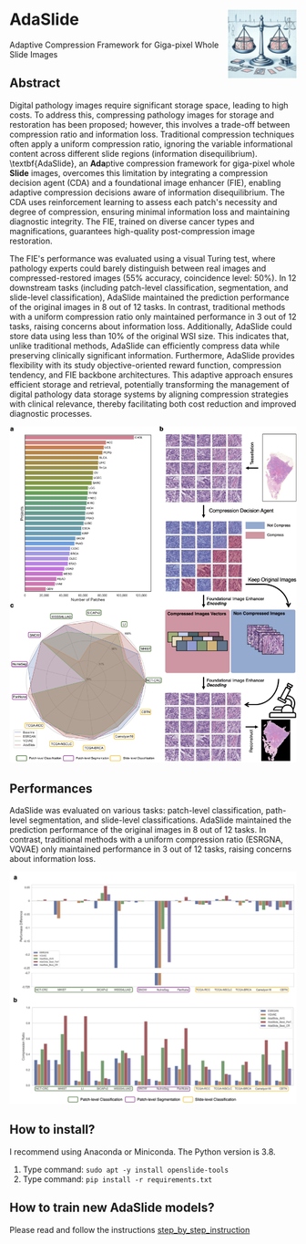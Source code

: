 # AdaSlide <img src="docs/adaslide.jpg" width="120px" align="right" />
Adaptive Compression Framework for Giga-pixel Whole Slide Images

## Abstract
Digital pathology images require significant storage space, leading to high costs. To address this, compressing pathology images for storage and restoration has been proposed; however, this involves a trade-off between compression ratio and information loss. Traditional compression techniques often apply a uniform compression ratio, ignoring the variable informational content across different slide regions (information disequilibrium). \textbf{AdaSlide}, an **Ada**ptive compression framework for giga-pixel whole **Slide** images, overcomes this limitation by integrating a compression decision agent (CDA) and a foundational image enhancer (FIE), enabling adaptive compression decisions aware of information disequilibrium. The CDA uses reinforcement learning to assess each patch's necessity and degree of compression, ensuring minimal information loss and maintaining diagnostic integrity. The FIE, trained on diverse cancer types and magnifications, guarantees high-quality post-compression image restoration.

The FIE's performance was evaluated using a visual Turing test, where pathology experts could barely distinguish between real images and compressed-restored images (55\% accuracy, coincidence level: 50\%). In 12 downstream tasks (including patch-level classification, segmentation, and slide-level classification), AdaSlide maintained the prediction performance of the original images in 8 out of 12 tasks. In contrast, traditional methods with a uniform compression ratio only maintained performance in 3 out of 12 tasks, raising concerns about information loss. Additionally, AdaSlide could store data using less than 10\% of the original WSI size. This indicates that, unlike traditional methods, AdaSlide can efficiently compress data while preserving clinically significant information. Furthermore, AdaSlide provides flexibility with its study objective-oriented reward function, compression tendency, and FIE backbone architectures. This adaptive approach ensures efficient storage and retrieval, potentially transforming the management of digital pathology data storage systems by aligning compression strategies with clinical relevance, thereby facilitating both cost reduction and improved diagnostic processes.

![overview](./docs/Figure_overview.png)

## Performances
AdaSlide was evaluated on various tasks: patch-level classification, path-level segmentation, and slide-level classifications. AdaSlide maintained the prediction performance of the original images in 8 out of 12 tasks. In contrast, traditional methods with a uniform compression ratio (ESRGNA, VQVAE) only maintained performance in 3 out of 12 tasks, raising concerns about information loss.

![performance](./docs/Figure_downstream_tasks.png)

## How to install?
I recommend using Anaconda or Miniconda. The Python version is 3.8. 

1. Type command: `sudo apt -y install openslide-tools`
2. Type command: `pip install -r requirements.txt`

## How to train new AdaSlide models?
Please read and follow the instructions [step_by_step_instruction](docs/step_by_step_guide.md)
